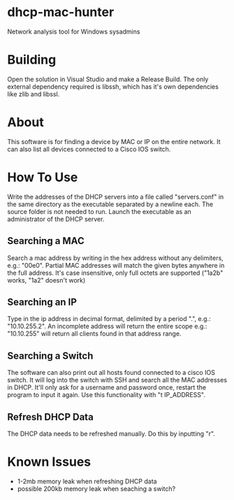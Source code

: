 # dhcp-mac-hunter
Network analysis tool for Windows sysadmins

# Building
Open the solution in Visual Studio and make a Release Build.
The only external dependency required is libssh, which has it's own dependencies
like zlib and libssl.

# About
This software is for finding a device by MAC or IP on the entire network.
It can also list all devices connected to a Cisco IOS switch.

# How To Use
Write the addresses of the DHCP servers
into a file called "servers.conf" in the same directory as the
executable separated by a newline each.
The source folder is not needed to run.
Launch the executable as an administrator of the DHCP server.

## Searching a MAC
Search a mac address by writing in the hex address without
any delimiters, e.g.: "00e0".
Partial MAC addresses will match the given bytes anywhere
in the full address.
It's case insensitive, 
only full octets are supported ("1a2b" works, "1a2" doesn't work)

## Searching an IP
Type in the ip address in decimal format, delimited by a period ".", e.g.: "10.10.255.2".
An incomplete address will return the entire scope e.g.: "10.10.255" 
will return all clients found in that address range.

## Searching a Switch
The software can also print out all hosts found connected to a cisco IOS
switch. It will log into the switch with SSH and search all the MAC addresses in DHCP.
It'll only ask for a username and password once, restart the program
to input it again.
Use this functionality with "t IP_ADDRESS".

## Refresh DHCP Data
The DHCP data needs to be refreshed manually.
Do this by inputting "r".

# Known Issues
- 1-2mb memory leak when refreshing DHCP data
- possible 200kb memory leak when seaching a switch?
